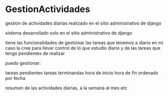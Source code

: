# GestionActividades
gestion de actividades diarias realizado en el sitio administrativo de django

sistema desarrollado solo en el sitio administrativo de django 

tiene las funcionalidades de gestionar las tareas que tenemos a diario en mi caso la cree para llevar control de  lo que estudio diario
y de las tareas que tengo pendientes de realizar

puedo gestionar:

tareas pendientes
tareas terminandas
hora de inicio 
hora de fin
ordenado por fecha

resumen de las actividades diarias, a la semana al mes etc
